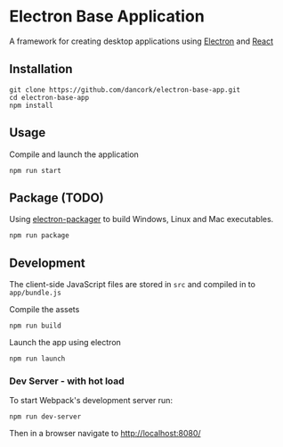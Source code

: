 # Electron Base Application

A framework for creating desktop applications using [Electron](https://github.com/atom/electron) and [React](https://github.com/facebook/react)

## Installation

```
git clone https://github.com/dancork/electron-base-app.git
cd electron-base-app
npm install
```


## Usage

Compile and launch the application
```
npm run start
```
## Package (TODO)
Using [electron-packager](https://github.com/maxogden/electron-packager) to build Windows, Linux and Mac executables.
```
npm run package
```

## Development

The client-side JavaScript files are stored in `src` and compiled in to `app/bundle.js`

Compile the assets
```
npm run build
```

Launch the app using electron
```
npm run launch
```

### Dev Server - with hot load
To start Webpack's development server run:
```
npm run dev-server
```
Then in a browser navigate to [http://localhost:8080/](http://localhost:8080/)
